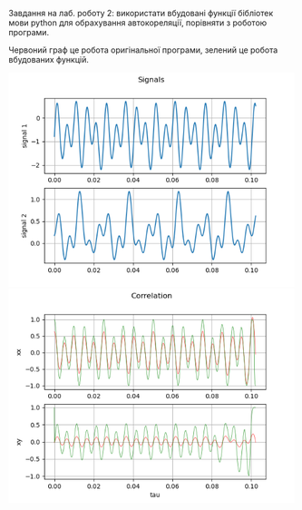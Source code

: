 Завдання на лаб. роботу 2: використати вбудовані функції бібліотек мови python для обрахування автокореляції, порівняти з роботою програми.

Червоний граф це робота оригінальної програми, зелений це робота вбудованих функцій.

![Figure_1](Figure_1.png) 
![Figure_2](Figure_2.png)
